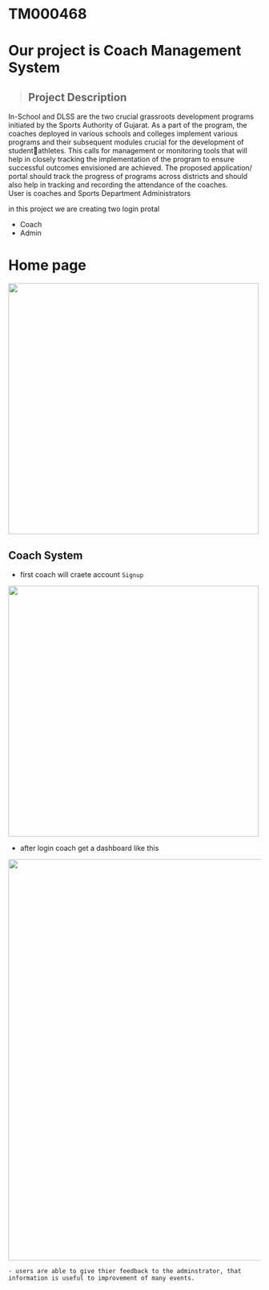 # TM000468 

# Our project is Coach Management System

> ## Project Description

   In-School and DLSS are the two crucial grassroots development programs initiated by the Sports Authority of Gujarat. As a part of the program, the coaches deployed in various schools and colleges implement various programs and their subsequent modules crucial for the development of studentathletes. This calls for management or monitoring tools that will help in closely tracking the implementation of the program to ensure successful outcomes envisioned are achieved. The proposed application/ portal should track the progress of programs across districts and should also help in tracking and recording the attendance of the coaches.   
   User is coaches and Sports Department Administrators 

   in this project we are creating two login protal 
   * Coach
   * Admin

# Home page

  <img src="https://github.com/Atveek/TM000468/assets/115652544/d9542f94-5a1d-4b61-8c19-c87a202fa08b"  width="500px"/>
  
 ## Coach System

   - first coach will craete account `Signup`
  <img src="https://github.com/Atveek/TM000468/assets/115652544/4c5e7ab3-b75a-401c-a554-06f3e28db654"  width="500px"/>

   - after login coach get a dashboard like this 

   <img src="https://github.com/Atveek/TM000468/assets/115652544/b749ad5c-9796-49ea-a2b7-45f6e25d3ab3"  width="800px"/>

    - users are able to give thier feedback to the adminstrator, that information is useful to improvement of many events.
